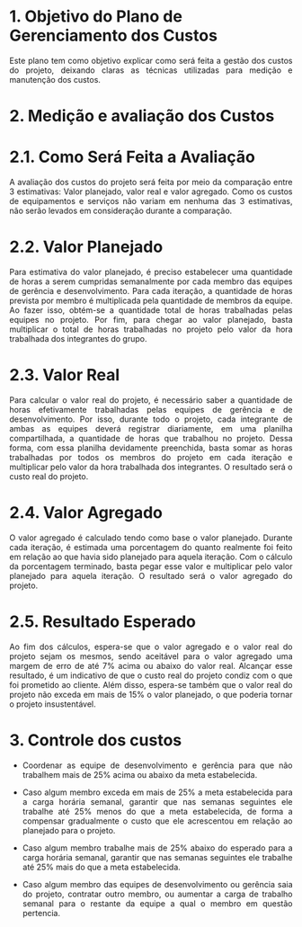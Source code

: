 # 1. Objetivo do Plano de Gerenciamento dos Custos

<p align="justify">Este plano tem como objetivo explicar como será feita a gestão dos custos do projeto, deixando claras as técnicas utilizadas para medição e manutenção dos custos.</p>

# 2. Medição e avaliação dos Custos

# 2.1. Como Será Feita a Avaliação

<p align="justify">A avaliação dos custos do projeto será feita por meio da comparação entre 3 estimativas: Valor planejado, valor real e valor agregado. Como os custos de equipamentos e serviços não variam em nenhuma das 3 estimativas, não serão levados em consideração durante a comparação.</p>

# 2.2. Valor Planejado

<p align="justify">Para estimativa do valor planejado, é preciso estabelecer uma quantidade de horas a serem cumpridas semanalmente por cada membro das equipes de gerência e desenvolvimento. Para cada iteração, a quantidade de horas prevista por membro é multiplicada pela quantidade de membros da equipe. Ao fazer isso, obtém-se a quantidade total de horas trabalhadas pelas equipes no projeto. Por fim, para chegar ao valor planejado, basta multiplicar o total de horas trabalhadas no projeto pelo valor da hora trabalhada dos integrantes do grupo.</p>

# 2.3. Valor Real

<p align="justify">Para calcular o valor real do projeto, é necessário saber a quantidade de horas efetivamente trabalhadas pelas equipes de gerência e de desenvolvimento. Por isso, durante todo o projeto, cada integrante de ambas as equipes deverá registrar diariamente, em uma planilha compartilhada, a quantidade de horas que trabalhou no projeto. Dessa forma, com essa planilha devidamente preenchida, basta somar as horas trabalhadas por todos os membros do projeto em cada iteração e multiplicar pelo valor da hora trabalhada dos integrantes. O resultado será o custo real do projeto.</p>

# 2.4. Valor Agregado

<p align="justify">O valor agregado é calculado tendo como base o valor planejado. Durante cada iteração, é estimada uma porcentagem do quanto realmente foi feito em relação ao que havia sido planejado para aquela iteração. Com o cálculo da porcentagem terminado, basta pegar esse valor e multiplicar pelo valor planejado para aquela iteração. O resultado será o valor agregado do projeto.</p>

# 2.5. Resultado Esperado

<p align="justify">Ao fim dos cálculos, espera-se que o valor agregado e o valor real do projeto sejam os mesmos, sendo aceitável para o valor agregado uma margem de erro de até 7% acima ou abaixo do valor real. Alcançar esse resultado, é um indicativo de que o custo real do projeto condiz com o que foi prometido ao cliente. Além disso, espera-se também que o valor real do projeto não exceda em mais de 15% o valor planejado, o que poderia tornar o projeto insustentável.</p>

# 3. Controle dos custos

* <p align="justify">Coordenar as equipe de desenvolvimento e gerência para que não trabalhem mais de 25% acima ou abaixo da meta estabelecida.</p>
* <p align="justify">Caso algum membro exceda em mais de 25% a meta estabelecida para a carga horária semanal, garantir que nas semanas seguintes ele trabalhe até 25% menos do que a meta estabelecida, de forma a compensar gradualmente o custo que ele acrescentou em relação ao planejado para o projeto.</p>
* <p align="justify">Caso algum membro trabalhe mais de 25% abaixo do esperado para a carga horária semanal, garantir que nas semanas seguintes ele trabalhe até 25% mais do que a meta estabelecida.</p>
* <p align="justify">Caso algum membro das equipes de desenvolvimento ou gerência saia do projeto, contratar outro membro, ou aumentar a carga de trabalho semanal para o restante da equipe a qual o membro em questão pertencia.</p>
